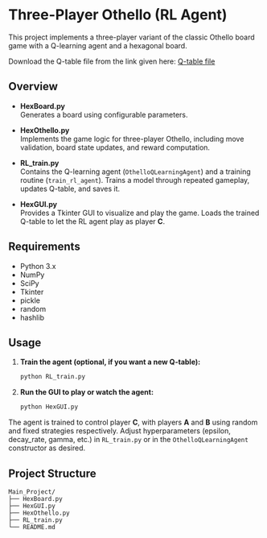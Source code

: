 # Three-Player Othello (RL Agent)

This project implements a three-player variant of the classic Othello board game with a Q-learning agent and a hexagonal board. 

Download the Q-table file from the link given here: 
[Q-table file](https://northeastern-my.sharepoint.com/:u:/g/personal/sonawane_u_northeastern_edu/EaRR1vGvHdZKss8yaSedWScBQA3yQN-52Xq_EXCwZCRVsQ?e=qc5COk)

## Overview

- **HexBoard.py**  
  Generates a board using configurable parameters.

- **HexOthello.py**  
  Implements the game logic for three-player Othello, including move validation, board state updates, and reward computation.

- **RL_train.py**  
  Contains the Q-learning agent (`OthelloQLearningAgent`) and a training routine (`train_rl_agent`). Trains a model through repeated gameplay, updates Q-table, and saves it.

- **HexGUI.py**  
  Provides a Tkinter GUI to visualize and play the game. Loads the trained Q-table to let the RL agent play as player **C**.

## Requirements

- Python 3.x
- NumPy  
- SciPy  
- Tkinter  
- pickle  
- random  
- hashlib  

## Usage

1. **Train the agent (optional, if you want a new Q-table):**
   ```bash
   python RL_train.py
   ```

2. **Run the GUI to play or watch the agent:**
   ```bash
   python HexGUI.py
   ```

The agent is trained to control player **C**, with players **A** and **B** using random and fixed strategies respectively. Adjust hyperparameters (epsilon, decay_rate, gamma, etc.) in `RL_train.py` or in the `OthelloQLearningAgent` constructor as desired.

## Project Structure

```
Main_Project/
├── HexBoard.py
├── HexGUI.py
├── HexOthello.py
├── RL_train.py
└── README.md
```
